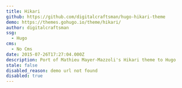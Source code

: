 ```yaml
---
title: Hikari
github: https://github.com/digitalcraftsman/hugo-hikari-theme
demo: https://themes.gohugo.io/theme/hikari/
author: digitalcraftsman
ssg:
  - Hugo
cms:
  - No Cms
date: 2015-07-26T17:27:04.000Z
description: Port of Mathieu Mayer-Mazzoli's Hikari theme to Hugo
stale: false
disabled_reason: demo url not found
disabled: true
---
```

